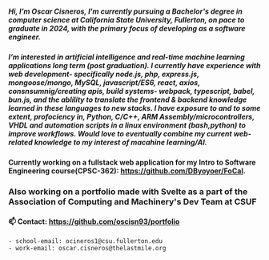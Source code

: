 ##### Hi, I’m Oscar Cisneros, I'm currently pursuing a Bachelor's degree in computer science at California State University, Fullerton, on pace to graduate in 2024, with the primary focus of developing as a software engineer.
##### I’m interested in artificial intelligence and real-time machine learning applications long term (post graduation). I currently have experience with web development- specifically node.js, php, express.js, mongoose/mongo, MySQL, javascript/ES6, react, axios, consnsumnig/creating apis, build systems- webpack, typescript, babel, bun.js, and the ablility to translate the frontend & backend knowledge learned in these languages to new stacks. I have exposure to and to some extent, profociency in, Python, C/C++, ARM Assembly/microcontrollers, VHDL and automation scripts in a linux environment (bash,python) to improve  workflows. Would love to eventually combine my current web-related knowledge to my interest of macahine learning/AI.
#### Currently working on a fullstack web application for my Intro to Software Engineering course(CPSC-362): https://github.com/DByoyoer/FoCal.
### Also working on a portfolio made with Svelte as a part of the Association of Computing and Machinery's Dev Team at CSUF
#### 📫 Contact: https://github.com/oscisn93/portfolio
    - school-email: ocineros1@csu.fullerton.edu
    - work-email: oscar.cisneros@thelastmile.org
